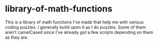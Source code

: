 # library-of-math-functions
This is a library of math functions I've made that help me with various coding puzzles. I generally build upon it as I do puzzles. Some of them aren't camelCased since I've already got a few scripts depending on them as they are. 
